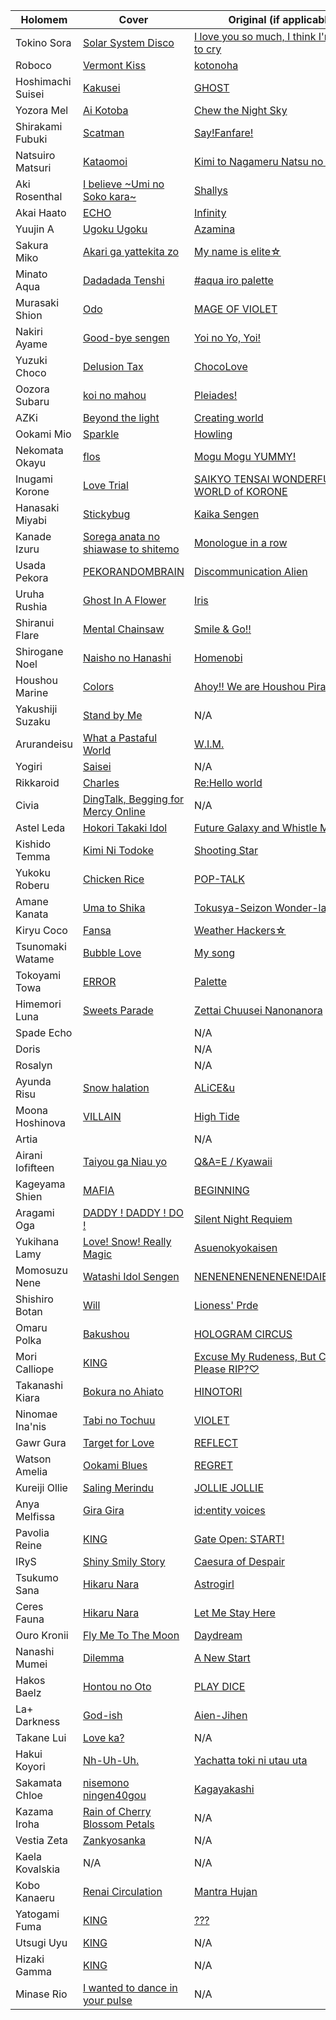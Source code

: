 |Holomem          |Cover                                                              |Original (if applicable)                                                      |
|-----------------|-------------------------------------------------------------------|------------------------------------------------------------------------------|
|Tokino Sora      |[Solar System Disco](https://youtu.be/wHw3jSvZxNI)                 |[I love you so much, I think I'm going to cry](https://youtu.be/LPEE4MMDieo)  |
|Roboco           |[Vermont Kiss](https://youtu.be/uc7I72C1giU)                       |[kotonoha](https://youtu.be/5A_RqpENxvg)                                      |
|Hoshimachi Suisei|[Kakusei](https://youtu.be/dPTeBvVJ_xY)                            |[GHOST](https://youtu.be/IKKar5SS29E)                                         |
|Yozora Mel       |[Ai Kotoba](https://youtu.be/jW4q0w6CCIo)                          |[Chew the Night Sky](https://youtu.be/8iin3HQpwSY)                            |
|Shirakami Fubuki |[Scatman](https://youtu.be/VaqLk1YCv-s)                            |[Say!Fanfare!](https://youtu.be/pFgUluV_00s)                                  |
|Natsuiro Matsuri |[Kataomoi](https://youtu.be/TT6gTs2B1Uw)                           |[Kimi to Nagameru Natsu no Hana](https://youtu.be/llv_1-WEQGg)                |
|Aki Rosenthal    |[I believe \~Umi no Soko kara~](https://youtu.be/IN0KT2ABM10)      |[Shallys](https://youtu.be/Ii7rtNaGlls)                                       |
|Akai Haato       |[ECHO](https://youtu.be/Z8TnOhIxN90)                               |[Infinity](https://youtu.be/9mj2QJE-UOI)                                      |
|Yuujin A         |[Ugoku Ugoku](https://youtu.be/yfEUPlRuPac)                        |[Azamina](https://youtu.be/88UYLWDjomE)                                       |
|Sakura Miko      |[Akari ga yattekita zo](https://youtu.be/K57XcDsUl6A)              |[My name is elite☆](https://youtu.be/Y8o4goeVM0o)                             |
|Minato Aqua      |[Dadadada Tenshi](https://youtu.be/O8v5S1nhKzo)                    |[#aqua iro palette](https://youtu.be/6bnaBnd4kyU)                             |
|Murasaki Shion   |[Odo](https://youtu.be/9S0-GoCSk38)                                |[MAGE OF VIOLET](https://youtu.be/pMNnZIz6YYM)                                |
|Nakiri Ayame     |[Good-bye sengen](https://youtu.be/z1W4c7ym49Y)                    |[Yoi no Yo, Yoi!](https://youtu.be/ECkxzFgbJqQ)                               |
|Yuzuki Choco     |[Delusion Tax](https://youtu.be/n9DqvVNBdVI)                       |[ChocoLove](https://youtu.be/jlELf83gpBw)                                     |
|Oozora Subaru    |[koi no mahou](https://youtu.be/t-Y-UnC2HQo)                       |[Pleiades!](https://youtu.be/j69l0KUkltw)                                     |
|AZKi             |[Beyond the light](https://youtu.be/0LGn4esfu2M)                   |[Creating world](https://youtu.be/aqRIPFT-EUw)                                |
|Ookami Mio       |[Sparkle](https://youtu.be/2l_6oIGTrbg)                            |[Howling](https://youtu.be/YPm9T622OX0)                                       |
|Nekomata Okayu   |[flos](https://youtu.be/4muYzftomAE)                               |[Mogu Mogu YUMMY!](https://youtu.be/j6P_m6adkgc)                              |
|Inugami Korone   |[Love Trial](https://youtu.be/G49bAinM6Lc)                         |[SAIKYO TENSAI WONDERFUL WORLD of KORONE](https://youtu.be/nks1I1sY53I)       |
|Hanasaki Miyabi  |[Stickybug](https://youtu.be/STBJ_N3YLiw)                          |[Kaika Sengen](https://youtu.be/8cI76r7KvIs)                                  |
|Kanade Izuru     |[Sorega anata no shiawase to shitemo](https://youtu.be/oPahzleK0Nk)|[Monologue in a row](https://youtu.be/_iBexWOf6aw)                            |
|Usada Pekora     |[PEKORANDOMBRAIN](https://youtu.be/_KTwDH_KQ_g)                    |[Discommunication Alien](https://youtu.be/AAr2lHZLNyU)                        |
|Uruha Rushia     |[Ghost In A Flower](https://youtu.be/UBSx4qqeikY)                  |[Iris](https://youtu.be/NtRpDpfE69Y)                                          |
|Shiranui Flare   |[Mental Chainsaw](https://youtu.be/lUoBNjIWiAc)                    |[Smile & Go!!](https://youtu.be/G4PT1phuM9M)                                  |
|Shirogane Noel   |[Naisho no Hanashi](https://youtu.be/YVdA-QCcXYc)                  |[Homenobi](https://youtu.be/LMYIam2RFkg)                                      |
|Houshou Marine   |[Colors](https://youtu.be/V_5mwG9M5Eo)                             |[Ahoy!! We are Houshou Pirates☆](https://youtu.be/gZL4-f3jRoE)                |
|Yakushiji Suzaku |[Stand by Me](https://youtu.be/PL0UuyyZPLM)                        |N/A                                                                           |
|Arurandeisu      |[What a Pastaful World](https://youtu.be/0nuLQ7W9ykA)              |[W.I.M.](https://youtu.be/n7SHBurxQzc)                                        |
|Yogiri           |[Saisei](https://youtu.be/yW5K73ZNRJk)                             |N/A                                                                           |
|Rikkaroid        |[Charles](https://youtu.be/hbQFCDKXulg)                            |[Re:Hello world](https://youtu.be/NK6Elz5MrqQ)                                |
|Civia            |[DingTalk, Begging for Mercy Online](https://youtu.be/IEd29ef7g_E) |N/A                                                                           |
|Astel Leda       |[Hokori Takaki Idol](https://youtu.be/m1VuEIVLM7Y)                 |[Future Galaxy and Whistle Melody](https://youtu.be/1EhYg1GlsA4)              |
|Kishido Temma    |[Kimi Ni Todoke](https://youtu.be/M7bRLFkcdiE)                     |[Shooting Star](https://youtu.be/cDCrIWMNWEA)                                 |
|Yukoku Roberu    |[Chicken Rice](https://youtu.be/tJ9Uq8z_pug)                       |[POP-TALK](https://youtu.be/oazCXvy6Rvs)                                      |
|Amane Kanata     |[Uma to Shika](https://youtu.be/tGXZNHNhI0I)                       |[Tokusya-Seizon Wonder-la-der!!](https://youtu.be/mcQs0iQE0bs)                |
|Kiryu Coco       |[Fansa](https://youtu.be/f_djNpDqm3Q)                              |[Weather Hackers☆](https://youtu.be/khRDaLiyGdA)                              |
|Tsunomaki Watame |[Bubble Love](https://youtu.be/2I3oQIF6UaU)                        |[My song](https://youtu.be/6VGkeUaX-zk)                                       |
|Tokoyami Towa    |[ERROR](https://youtu.be/3UV8OZj2olg)                              |[Palette](https://youtu.be/Ud73fm4Uoq0)                                       |
|Himemori Luna    |[Sweets Parade](https://youtu.be/hPQFsU7ichI)                      |[Zettai Chuusei Nanonanora](https://youtu.be/LaZIY8bYf-k)                     |
|Spade Echo       |                                                                   |N/A                                                                           |
|Doris            |                                                                   |N/A                                                                           |
|Rosalyn          |                                                                   |N/A                                                                           |
|Ayunda Risu      |[Snow halation](https://youtu.be/uw9SUSvWBN0)                      |[ALiCE&u](https://youtu.be/IGviVpVE1fA)                                       |
|Moona Hoshinova  |[VILLAIN](https://youtu.be/Jr3Z9qtBk7k)                            |[High Tide](https://youtu.be/stmZAThUl64)                                     |
|Artia            |                                                                   |N/A                                                                           |
|Airani Iofifteen |[Taiyou ga Niau yo](https://youtu.be/Q4-h-IdOqLs)                  |[Q&A=E / Kyawaii](#)                                                          |
|Kageyama Shien   |[MAFIA](https://youtu.be/QMUxZaE-odM)                              |[BEGINNING](https://youtu.be/D5_ktqaiaPw)                                     |
|Aragami Oga      |[DADDY ! DADDY ! DO !](https://youtu.be/cos54QJsb7o)               |[Silent Night Requiem](https://youtu.be/sG8yKByxSR0)                          |
|Yukihana Lamy    |[Love! Snow! Really Magic](https://youtu.be/JSOXoNVTy0g)           |[Asuenokyokaisen](https://youtu.be/ULtGHb83pTI)                               |
|Momosuzu Nene    |[Watashi Idol Sengen](https://youtu.be/kKqcQADSoIM)                |[NENENENENENENENE!DAIBAKUSOU](https://youtu.be/7P5oggg7aSE)                   |
|Shishiro Botan   |[Will](https://youtu.be/o14s6S0k5qw)                               |[Lioness' Prde](https://youtu.be/npVP58NvdQ8)                                 |
|Omaru Polka      |[Bakushou](https://youtu.be/xfrS_3gRdrg)                           |[HOLOGRAM CIRCUS](https://youtu.be/LQ_eazT56FA)                               |
|Mori Calliope    |[KING](https://youtu.be/qNIhngowViI)                               |[Excuse My Rudeness, But Could You Please RIP?♡](https://youtu.be/5y3xh8gs24c)|
|Takanashi Kiara  |[Bokura no Ahiato](https://youtu.be/98Yx9TuE09A)                   |[HINOTORI](https://youtu.be/eDfMDkgheQY)                                      |
|Ninomae Ina'nis  |[Tabi no Tochuu](https://youtu.be/NIv_yYKl9tQ)                     |[VIOLET](https://youtu.be/8ZdLXELdF9Q)                                        |
|Gawr Gura        |[Target for Love](https://youtu.be/uCfjf3rvTJY)                    |[REFLECT](https://youtu.be/WGgEFoI9MhE)                                       |
|Watson Amelia    |[Ookami Blues](https://youtu.be/NOrfhrL0D9k)                       |[REGRET](https://youtu.be/Jj2JFtU7c78)                                        |
|Kureiji Ollie    |[Saling Merindu](https://youtu.be/4IG4BYARwZI)                     |[JOLLIE JOLLIE](https://youtu.be/2ZqtRc3fa_s)                                 |
|Anya Melfissa    |[Gira Gira](https://youtu.be/ZmM5OgXXVA4)                          |[id:entity voices](https://youtu.be/Wp90CrP-s_8)                              |
|Pavolia Reine    |[KING](https://youtu.be/LfI8sxSFtuE)                               |[Gate Open: START!](https://youtu.be/VFpOBazE3rs)                             |
|IRyS             |[Shiny Smily Story](https://youtu.be/mDN9o6GQdm4)                  |[Caesura of Despair](https://youtu.be/rDyZ3VgjcCE)                            |
|Tsukumo Sana     |[Hikaru Nara](https://youtu.be/U-9M-BjFYMc)                        |[Astrogirl](https://youtu.be/R8y1aWMlPOs)                                     |
|Ceres Fauna      |[Hikaru Nara](https://youtu.be/U-9M-BjFYMc)                        |[Let Me Stay Here](https://youtu.be/0RMVJTLZOzQ)                              |
|Ouro Kronii      |[Fly Me To The Moon](https://youtu.be/CEWQXuQxEIU)                 |[Daydream](https://youtu.be/6W749jRBg-4)                                      |
|Nanashi Mumei    |[Dilemma](https://youtu.be/x_MPvKf0IDE)                            |[A New Start](https://youtu.be/Py21QCndbxc)                                   |
|Hakos Baelz      |[Hontou no Oto](https://youtu.be/AAwJ0_uqhb4)                      |[PLAY DICE](https://youtu.be/na6bysYNuS0)                                     |
|La+ Darkness     |[God-ish](https://youtu.be/yTb_AvLchgY)                            |[Aien-Jihen](https://youtu.be/9Kjuzcwqou8)                                    |
|Takane Lui       |[Love ka?](https://youtu.be/7jDkn2TzxJk)                           |N/A                                                                           |
|Hakui Koyori     |[Nh-Uh-Uh.](https://youtu.be/R3OxEcOpT0M)                          |[Yachatta toki ni utau uta](https://youtu.be/VyeOMeUgbeM)                     |
|Sakamata Chloe   |[nisemono ningen40gou](https://youtu.be/dHGM8bZ0qfg)               |[Kagayakashi](https://youtu.be/NmVGKfz0MEs)                                   |
|Kazama Iroha     |[Rain of Cherry Blossom Petals](https://youtu.be/D8pdSRs_C4o)      |N/A                                                                           |
|Vestia Zeta      |[Zankyosanka](https://youtu.be/wQ1_0oeXW6M)                        |N/A                                                                           |
|Kaela Kovalskia  |N/A                                                                |N/A                                                                           |
|Kobo Kanaeru     |[Renai Circulation](https://youtu.be/zzDtTiE71q0?t=1210)           |[Mantra Hujan](https://youtu.be/SF-_47-oCtk)                                  |
|Yatogami Fuma    |[KING](https://youtu.be/8pgLaALrlBE)                               |[???](https://youtu.be/ZAKNLeSjuVk)                                           |
|Utsugi Uyu       |[KING](https://youtu.be/8pgLaALrlBE)                               |N/A                                                                           |
|Hizaki Gamma     |[KING](https://youtu.be/8pgLaALrlBE)                               |N/A                                                                           |
|Minase Rio       |[I wanted to dance in your pulse](https://youtu.be/pnKRl9KuTeU)    |N/A                                                                           |
